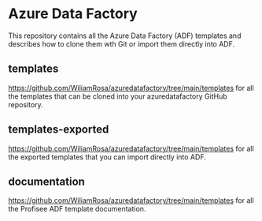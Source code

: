 # Azure Data Factory

This repository contains all the Azure Data Factory (ADF) templates and describes how to clone them wth Git or import them directly into ADF.

## templates

https://github.com/WiliamRosa/azuredatafactory/tree/main/templates for all the templates that can be cloned into your azuredatafactory GitHub repository.

## templates-exported

https://github.com/WiliamRosa/azuredatafactory/tree/main/templates for all the exported templates that you can import directly into ADF.

## documentation

https://github.com/WiliamRosa/azuredatafactory/tree/main/templates for all the Profisee ADF template documentation.



